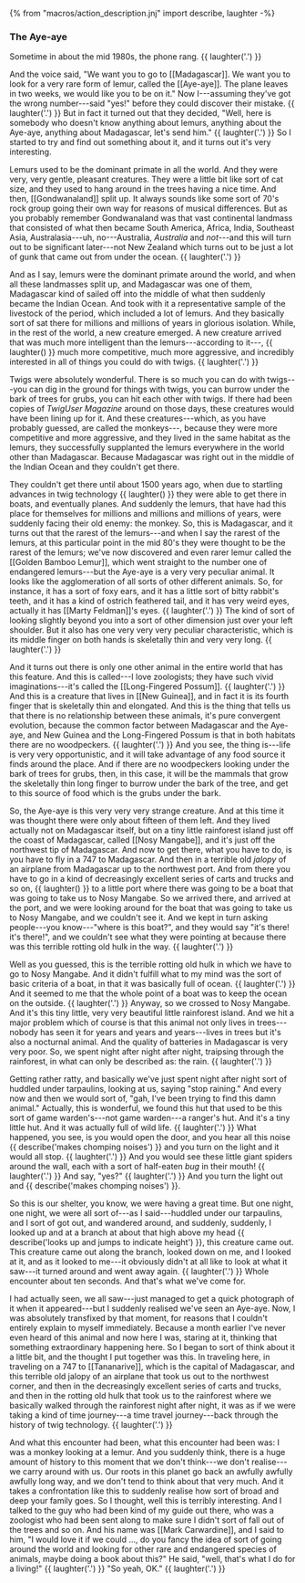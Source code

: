 {% from "macros/action_description.jnj" import describe, laughter -%}

### The Aye-aye

Sometime in about the mid 1980s, the phone rang. {{ laughter('.') }}

And the voice said, "We want you to go to [[Madagascar]]. We want you to look
for a very rare form of lemur, called the [[Aye-aye]]. The plane leaves in two
weeks, we would like you to be on it." Now I---assuming they've got the wrong
number---said "yes!" before they could discover their mistake. {{ laughter('.') }}
But in fact it turned out that they decided, "Well, here is somebody who
doesn't know anything about lemurs, anything about the Aye-aye, anything about
Madagascar, let's send him." {{ laughter('.') }}
So I started to try and find out something about it, and it turns out
it's very interesting.

Lemurs used to be the dominant primate in all the world. And they were very,
very gentle, pleasant creatures. They were a little bit like sort of cat
size, and they used to hang around in the trees having a nice time.
And then, [[Gondwanaland]] split up. It always sounds like some sort of 70's rock
group going their own way for reasons of musical differences. But as you
probably remember Gondwanaland was that vast continental landmass that
consisted of what then became South America, Africa, India, Southeast Asia,
Australasia---uh, no---Australia, *Australia* and *not*---and this will turn out to
be significant later---not New Zealand which turns out to be just a lot of gunk
that came out from under the ocean. {{ laughter('.') }}

And as I say, lemurs were the dominant primate around the world, and when all
these landmasses split up, and Madagascar was one of them, Madagascar kind of
sailed off into the middle of what then suddenly became the Indian Ocean.
And took with it a representative sample of the livestock of the period, which
included a lot of lemurs. And they basically sort of sat there for millions
and millions of years in glorious isolation. While, in the rest of the world,
a new creature emerged. A new creature arrived that was much more intelligent
than the lemurs---according to it---, {{ laughter() }} much more competitive, much
more aggressive, and incredibly interested in all of things you could do with
twigs. {{ laughter('.') }}

Twigs were absolutely wonderful. There is so much you can do with twigs---you
can dig in the ground for things with twigs, you can burrow under the bark of
trees for grubs, you can hit each other with twigs. If there had been copies
of *TwigUser Magazine* around on those days, these creatures would have been
lining up for it.
And these creatures---which, as you have probably guessed, are called the
monkeys---, because they were more competitive and more aggressive, and they lived
in the same habitat as the lemurs, they successfully supplanted the lemurs
everywhere in the world other than Madagascar. Because Madagascar was right
out in the middle of the Indian Ocean and they couldn't get there.

They couldn't get there until about 1500 years ago, when due to startling
advances in twig technology {{ laughter() }} they were able to get there in boats,
and eventually planes. And suddenly the lemurs, that have had this place for
themselves for millions and millions and millions of years, were suddenly facing
their old enemy: the monkey.
So, this is Madagascar, and it turns out that the rarest of the lemurs---and when
I say the rarest of the lemurs, at this particular point in the mid 80's they were
thought to be the rarest of the lemurs; we've now discovered and even rarer
lemur called the [[Golden Bamboo Lemur]], which went straight to the number one
of endangered lemurs---but the Aye-aye is a very very peculiar animal. It looks
like the agglomeration of all sorts of other different animals. So, for
instance, it has a sort of foxy ears, and it has a little sort of bitty rabbit's
teeth, and it has a kind of ostrich feathered tail, and it has very weird
eyes, actually it has [[Marty Feldman]]'s eyes. {{ laughter('.') }} The kind of sort
of looking slightly beyond you into a sort of other dimension just over your
left shoulder. But it also has one very very very peculiar characteristic,
which is its middle finger on both hands is skeletally thin and very very
long. {{ laughter('.') }}

And it turns out there is only one other animal in the entire world that has
this feature. And this is called---I love zoologists; they have such vivid
imaginations---it's called the [[Long-Fingered Possum]]. {{ laughter('.') }} And this
is a creature that lives in [[New Guinea]], and in fact it is its fourth
finger that is skeletally thin and elongated. And this is the thing that tells
us that there is no relationship between these animals, it's pure convergent
evolution, because the common factor between Madagascar and the Aye-aye, and
New Guinea and the Long-Fingered Possum is that in both habitats there are no
woodpeckers. {{ laughter('.') }}
And you see, the thing is---life is very very opportunistic, and it will
take advantage of any food source it finds around the place. And if there are
no woodpeckers looking under the bark of trees for grubs, then, in this case,
it will be the mammals that grow the skeletally thin long finger to burrow
under the bark of the tree, and get to this source of food which is the grubs
under the bark.

So, the Aye-aye is this very very very strange creature. And at this time it
was thought there were only about fifteen of them left. And they lived actually
not on Madagascar itself, but on a tiny little rainforest island just off the
coast of Madagascar, called [[Nosy Mangabe]], and it's just off the northwest tip
of Madagascar. And now to get there, what you have to do, is you have to fly
in a 747 to Madagascar. And then in a terrible old *jalopy* of an airplane from
Madagascar up to the northwest port. And from there you have to go in a kind
of decreasingly excellent series of carts and trucks and so on, {{ laughter() }} to
a little port where there was going to be a boat that was going to take us to
Nosy Mangabe. So we arrived there, and arrived at the port, and we were
looking around for the boat that was going to take us to Nosy Mangabe, and we
couldn't see it. And we kept in turn asking people---you know---"where is this
boat?", and they would say "it's there! it's there!", and we couldn't see what
they were pointing at because there was this terrible rotting old hulk in the
way. {{ laughter('.') }}

Well as you guessed, this is the terrible rotting old hulk in which we have to
go to Nosy Mangabe. And it didn't fulfill what to my mind was the
sort of basic criteria of a boat, in that it was basically full of ocean.
{{ laughter('.') }} And it seemed to me that the whole point of a boat was to keep the
ocean on the outside. {{ laughter('.') }}
Anyway, so we crossed to Nosy Mangabe. And it's this tiny little, very very
beautiful little rainforest island. And we hit a major problem which of course
is that this animal not only lives in trees---nobody has seen it for years
and years and years---lives in trees but it's also a nocturnal animal. And the
quality of batteries in Madagascar is very very poor. So, we spent night after
night after night, traipsing through the rainforest, in what can only be
described as: the rain. {{ laughter('.') }}

Getting rather ratty, and basically we've just spent night after night sort
of huddled under tarpaulins, looking at us, saying "stop raining." And
every now and then we would sort of, "gah, I've been trying to find this
damn animal." Actually, this is wonderful, we found this hut that used to be this sort of game warden's---not game warden---a ranger's hut. And it's a tiny little hut. And it was actually full of wild life. {{ laughter('.') }} What happened, you see,
is you would open the door, and you hear all this noise
{{ describe('makes chomping noises') }} and you turn on the light and it would all stop.
{{ laughter('.') }} And you would see these little giant spiders
around the wall, each with  a sort of half-eaten *bug* in their mouth!
{{ laughter('.') }} And say, "yes?" {{ laughter('.') }} And you turn the light out
and {{ describe('makes chomping noises') }}.

So this is our shelter, you know, we were having a great time. But one
night, one night, we were all sort of---as I said---huddled under our tarpaulins,
and I sort of got out, and wandered around, and suddenly, suddenly, I looked
up and at a branch at about that high above my head
{{ describe('looks up and jumps to indicate height') }}, this creature came
out. This creature came out along the branch, looked down on me, and I looked
at it, and as it looked to me---it obviously didn't at all like to look at
what it saw---it turned around and went away again. {{ laughter('.') }}
Whole encounter about ten seconds. And that's what we've come for.

I had actually seen, we all saw---just managed to get a quick
photograph of it when it appeared---but I suddenly realised we've seen an
Aye-aye. Now, I was absolutely transfixed by that moment, for reasons that I
couldn't entirely explain to myself immediately. Because a month earlier I've
never even heard of this animal and now here I was, staring at it, thinking
that something extraordinary happening here. So I began to sort of think about
it a little bit, and the thought I put together was this. In traveling
here, in traveling on a 747 to [[Tananarive]], which is the capital of
Madagascar, and this terrible old jalopy of an airplane that took us out to the
northwest corner, and then in the decreasingly excellent series of carts and
trucks, and then in the rotting old hulk that took us to the rainforest where
we basically walked through the rainforest night after night, it was as if we
were taking a kind of time journey---a time travel journey---back through the
history of twig technology. {{ laughter('.') }}

And what this encounter had been, what this encounter had been was: I was a
monkey looking at a lemur. And you suddenly think, there is a huge amount of
history to this moment that we don't think---we don't realise---we carry
around with us. Our roots in this planet go back an awfully awfully awfully
long way, and we don't tend to think about that very much. And it takes a
confrontation like this to suddenly realise how sort of broad and deep your
family goes. So I thought, well this is terribly interesting. And I talked to
the guy who had been kind of my guide out there, who was a zoologist who had
been sent along to make sure I didn't sort of fall out of the trees and so on.
And his name was [[Mark Carwardine]], and I said to him, "I would love it if
we could ..., do you fancy the idea of sort of going around the world and
looking for other rare and endangered species of animals, maybe doing a book
about this?" He said, "well, that's what I do for a living!" {{ laughter('.') }}
"So yeah, OK." {{ laughter('.') }}
